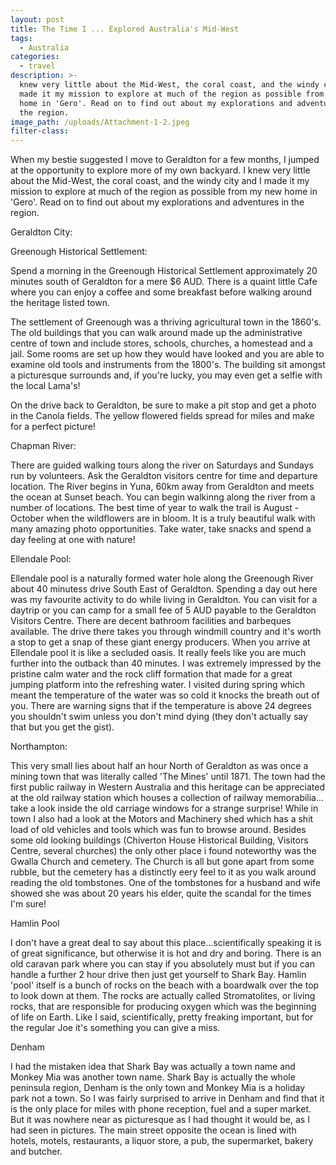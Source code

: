 ```yaml
---
layout: post
title: The Time I ... Explored Australia's Mid-West
tags:
  - Australia
categories:
  - travel
description: >-
  knew very little about the Mid-West, the coral coast, and the windy city and I
  made it my mission to explore at much of the region as possible from my new
  home in 'Gero'. Read on to find out about my explorations and adventures in
  the region.
image_path: /uploads/Attachment-1-2.jpeg
filter-class:
---
```



When my bestie suggested I move to Geraldton for a few months, I jumped at the opportunity to explore more of my own backyard. I knew very little about the Mid-West, the coral coast, and the windy city and I made it my mission to explore at much of the region as possible from my new home in 'Gero'. Read on to find out about my explorations and adventures in the region.

Geraldton City:

Greenough Historical Settlement:

Spend a morning in the Greenough Historical Settlement approximately 20 minutes south of Geraldton for a mere $6 AUD. There is a quaint little Cafe where you can enjoy a coffee and some breakfast before walking around the heritage listed town.

The settlement of Greenough was a thriving agricultural town in the 1860's. The old buildings that you can walk around made up the administrative centre of town and include stores, schools, churches, a homestead and a jail. Some rooms are set up how they would have looked and you are able to examine old tools and instruments from the 1800's. The building sit amongst a picturesque surrounds and, if you're lucky, you may even get a selfie with the local Lama's!

On the drive back to Geraldton, be sure to make a pit stop and get a photo in the Canola fields. The yellow flowered fields spread for miles and make for a perfect picture!

Chapman River:

There are guided walking tours along the river on Saturdays and Sundays run by volunteers. Ask the Geraldton visitors centre for time and departure location. The River begins in Yuna, 60km away from Geraldton and meets the ocean at Sunset beach. You can begin walkinng along the river from a number of locations. The best time of year to walk the trail is August - October when the wildflowers are in bloom. It is a truly beautiful walk with many amazing photo opportunities. Take water, take snacks and spend a day feeling at one with nature!

Ellendale Pool:

Ellendale pool is a naturally formed water hole along the Greenough River about 40 minutess drive South East of Geraldton. Spending a day out here was my favourite activity to do while living in Geraldton. You can visit for a daytrip or you can camp for a small fee of 5 AUD payable to the Geraldton Visitors Centre. There are decent bathroom facilities and barbeques available. The drive there takes you through windmill country and it's worth a stop to get a snap of these giant energy producers. When you arrive at Ellendale pool it is like a secluded oasis. It really feels like you are much further into the outback than 40 minutes. I was extremely impressed by the pristine calm water and the rock cliff formation that made for a great jumping platform into the refreshing water. I visited during spring which meant the temperature of the water was so cold it knocks the breath out of you. There are warning signs that if the temperature is above 24 degrees you shouldn't swim unless you don't mind dying (they don't actually say that but you get the gist).

Northampton:

This very small lies about half an hour North of Geraldton as was once a mining town that was literally called 'The Mines' until 1871. The town had the first public railway in Western Australia and this heritage can be appreciated at the old railway station which houses a collection of railway memorabilia…take a look inside the old carriage windows for a strange surprise! While in town I also had a look at the Motors and Machinery shed which has a shit load of old vehicles and tools which was fun to browse around. Besides some old looking buildings (Chiverton House Historical Building, Visitors Centre, several churches) the only other place i found noteworthy was the Gwalla Church and cemetery. The Church is all but gone apart from some rubble, but the cemetery has a distinctly eery feel to it as you walk around reading the old tombstones. One of the tombstones for a husband and wife showed she was about 20 years his elder, quite the scandal for the times I'm sure!

Hamlin Pool

I don't have a great deal to say about this place…scientifically speaking it is of great significance, but otherwise it is hot and dry and boring. There is an old caravan park where you can stay if you absolutely must but if you can handle a further 2 hour drive then just get yourself to Shark Bay. Hamlin 'pool' itself is a bunch of rocks on the beach with a boardwalk over the top to look down at them. The rocks are actually called Stromatolites, or living rocks, that are responsible for producing oxygen which was the beginning of life on Earth. Like I said, scientifically, pretty freaking important, but for the regular Joe it's something you can give a miss.

Denham

I had the mistaken idea that Shark Bay was actually a town name and Monkey Mia was another town name. Shark Bay is actually the whole peninsula region, Denham is the only town and Monkey Mia is a holiday park not a town. So I was fairly surprised to arrive in Denham and find that it is the only place for miles with phone reception, fuel and a super market. But it was nowhere near as picturesque as I had thought it would be, as I had seen in pictures. The main street opposite the ocean is lined with hotels, motels, restaurants, a liquor store, a pub, the supermarket, bakery and butcher.